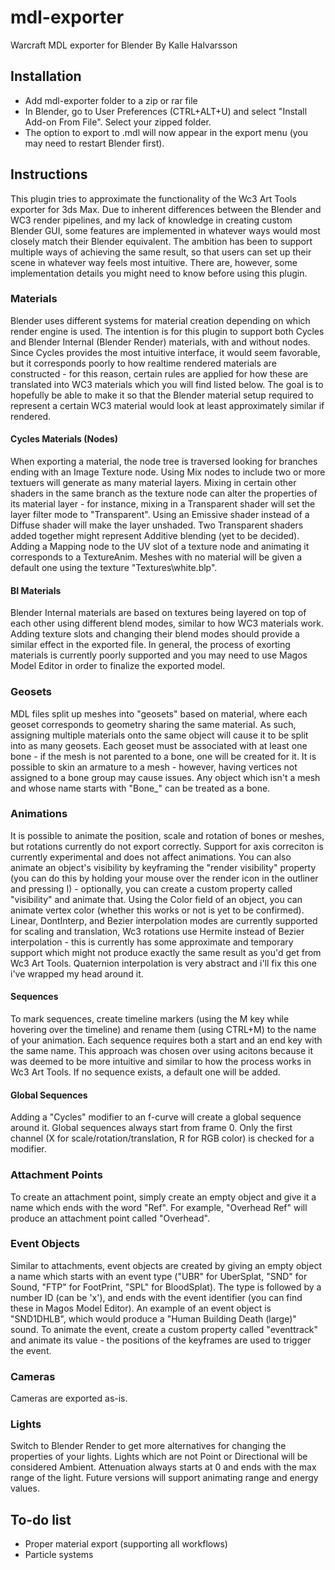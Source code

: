 # mdl-exporter
Warcraft MDL exporter for Blender
By Kalle Halvarsson

## Installation
* Add mdl-exporter folder to a zip or rar file
* In Blender, go to User Preferences (CTRL+ALT+U) and select "Install Add-on From File". Select your zipped folder.
* The option to export to .mdl will now appear in the export menu (you may need to restart Blender first).

## Instructions
This plugin tries to approximate the functionality of the Wc3 Art Tools exporter for 3ds Max. Due to inherent differences between the Blender and WC3 render pipelines, and my lack of knowledge in creating custom Blender GUI, some features are implemented in whatever ways would most closely match their Blender equivalent. The ambition has been to support multiple ways of achieving the same result, so that users can set up their scene in whatever way feels most intuitive. There are, however, some implementation details you might need to know before using this plugin.

### Materials
Blender uses different systems for material creation depending on which render engine is used. The intention is for this plugin to support both Cycles and Blender Internal (Blender Render) materials, with and without nodes. Since Cycles provides the most intuitive interface, it would seem favorable, but it corresponds poorly to how realtime rendered materials are constructed - for this reason, certain rules are applied for how these are translated into WC3 materials which you will find listed below. The goal is to hopefully be able to make it so that the Blender material setup required to represent a certain WC3 material would look at least approximately similar if rendered.

#### Cycles Materials (Nodes)
When exporting a material, the node tree is traversed looking for branches ending with an Image Texture node. Using Mix nodes to include two or more textuers will generate as many material layers. Mixing in certain other shaders in the same branch as the texture node can alter the properties of its material layer - for instance, mixing in a Transparent shader will set the layer filter mode to "Transparent". Using an Emissive shader instead of a Diffuse shader will make the layer unshaded. Two Transparent shaders added together might represent Additive blending (yet to be decided). Adding a Mapping node to the UV slot of a texture node and animating it corresponds to a TextureAnim. Meshes with no material will be given a default one using the texture "Textures\white.blp".

#### BI Materials
Blender Internal materials are based on textures being layered on top of each other using different blend modes, similar to how WC3 materials work. Adding texture slots and changing their blend modes should provide a similar effect in the exported file. In general, the process of exorting materials is currently poorly supported and you may need to use Magos Model Editor in order to finalize the exported model.

### Geosets
MDL files split up meshes into "geosets" based on material, where each geoset corresponds to geometry sharing the same material. As such, assigning multiple materials onto the same object will cause it to be split into as many geosets. Each geoset must be associated with at least one bone - if the mesh is not parented to a bone, one will be created for it. It is possible to skin an armature to a mesh - however, having vertices not assigned to a bone group may cause issues. Any object which isn't a mesh and whose name starts with "Bone_" can be treated as a bone. 

### Animations
It is possible to animate the position, scale and rotation of bones or meshes, but rotations currently do not export correctly. Support for axis correciton is currently experimental and does not affect animations. You can also animate an object's visibility by keyframing the "render visibility" property (you can do this by holding your mouse over the render icon in the outliner and pressing I) - optionally, you can create a custom property called "visibility" and animate that. Using the Color field of an object, you can animate vertex color (whether this works or not is yet to be confirmed). Linear, DontInterp, and Bezier interpolation modes are currently supported for scaling and translation, Wc3 rotations use Hermite instead of Bezier interpolation - this is currently has some approximate and temporary support which might not produce exactly the same result as you'd get from Wc3 Art Tools. Quaternion interpolation is very abstract and i'll fix this one i've wrapped my head around it. 

#### Sequences
To mark sequences, create timeline markers (using the M key while hovering over the timeline) and rename them (using CTRL+M) to the name of your animation. Each sequence requires both a start and an end key with the same name. This approach was chosen over using acitons because it was deemed to be more intuitive and similar to how the process works in Wc3 Art Tools. If no sequence exists, a default one will be added.

#### Global Sequences
Adding a "Cycles" modifier to an f-curve will create a global sequence around it. Global sequences always start from frame 0. Only the first channel (X for scale/rotation/translation, R for RGB color) is checked for a modifier. 

### Attachment Points
To create an attachment point, simply create an empty object and give it a name which ends with the word "Ref". For example, "Overhead Ref" will produce an attachment point called "Overhead". 

### Event Objects
Similar to attachments, event objects are created by giving an empty object a name which starts with an event type ("UBR" for UberSplat, "SND" for Sound, "FTP" for FootPrint, "SPL" for BloodSplat). The type is followed by a number ID (can be 'x'), and ends with the event identifier (you can find these in Magos Model Editor). An example of an event object is "SND1DHLB", which would produce a "Human Building Death (large)" sound. To animate the event, create a custom property called "eventtrack" and animate its value - the positions of the keyframes are used to trigger the event. 

### Cameras
Cameras are exported as-is.

### Lights
Switch to Blender Render to get more alternatives for changing the properties of your lights. Lights which are not Point or Directional will be considered Ambient. Attenuation always starts at 0 and ends with the max range of the light. Future versions will support animating range and energy values.


## To-do list
* Proper material export (supporting all workflows)
* Particle systems



